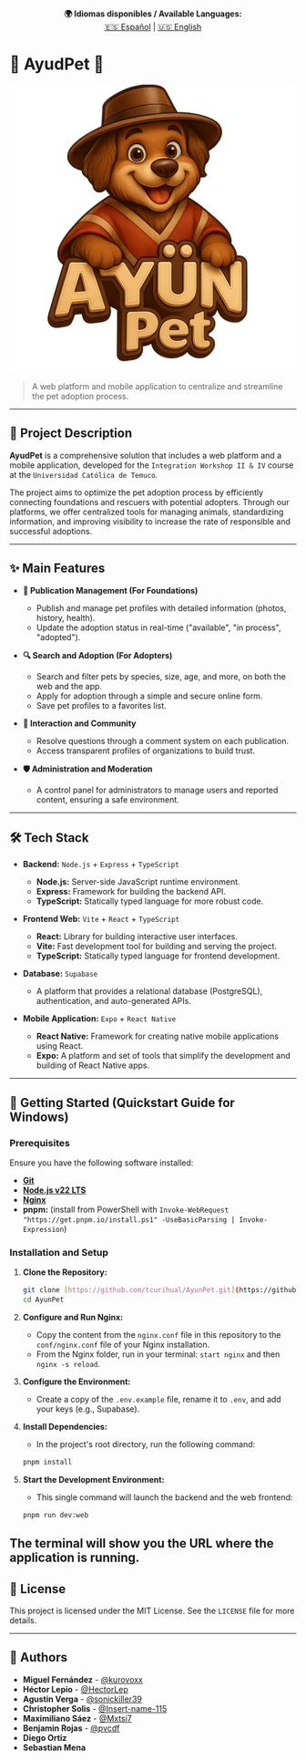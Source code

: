 <p align="center">
  <strong>🌍 Idiomas disponibles / Available Languages:</strong><br>
  <a href="README.md">🇪🇸 Español</a> |
  <a href="README.en.md">🇺🇸 English</a>
</p>

# 🐾 AyudPet 🐾

[![AyudPet Logo](https://github.com/HectorLep/prueba-del-readme/raw/main/assets/logo.png)](https://github.com/HectorLep/prueba-del-readme/raw/main/assets/logo.png)
> A web platform and mobile application to centralize and streamline the pet adoption process.

---

## 📝 Project Description

**AyudPet** is a comprehensive solution that includes a web platform and a mobile application, developed for the `Integration Workshop II & IV` course at the `Universidad Católica de Temuco`.

The project aims to optimize the pet adoption process by efficiently connecting foundations and rescuers with potential adopters. Through our platforms, we offer centralized tools for managing animals, standardizing information, and improving visibility to increase the rate of responsible and successful adoptions.

---

## ✨ Main Features

* **🐶 Publication Management (For Foundations)**
    * Publish and manage pet profiles with detailed information (photos, history, health).
    * Update the adoption status in real-time ("available", "in process", "adopted").

* **🔍 Search and Adoption (For Adopters)**
    * Search and filter pets by species, size, age, and more, on both the web and the app.
    * Apply for adoption through a simple and secure online form.
    * Save pet profiles to a favorites list.

* **💬 Interaction and Community**
    * Resolve questions through a comment system on each publication.
    * Access transparent profiles of organizations to build trust.

* **🛡️ Administration and Moderation**
    * A control panel for administrators to manage users and reported content, ensuring a safe environment.

---

## 🛠️ Tech Stack

* **Backend:** `Node.js` + `Express` + `TypeScript`
    * **Node.js:** Server-side JavaScript runtime environment.
    * **Express:** Framework for building the backend API.
    * **TypeScript:** Statically typed language for more robust code.

* **Frontend Web:** `Vite` + `React` + `TypeScript`
    * **React:** Library for building interactive user interfaces.
    * **Vite:** Fast development tool for building and serving the project.
    * **TypeScript:** Statically typed language for frontend development.

* **Database:** `Supabase`
    * A platform that provides a relational database (PostgreSQL), authentication, and auto-generated APIs.

* **Mobile Application:** `Expo` + `React Native`
    * **React Native:** Framework for creating native mobile applications using React.
    * **Expo:** A platform and set of tools that simplify the development and building of React Native apps.

---

## 🚀 Getting Started (Quickstart Guide for Windows)

### Prerequisites

Ensure you have the following software installed:
* [**Git**](https://git-scm.com/downloads)
* [**Node.js v22 LTS**](https://nodejs.org/en/download)
* [**Nginx**](https://nginx.org/download/nginx-1.28.0.zip)
* **pnpm:** (install from PowerShell with `Invoke-WebRequest "https://get.pnpm.io/install.ps1" -UseBasicParsing | Invoke-Expression`)

### Installation and Setup

1.  **Clone the Repository:**
    ````bash
    git clone [https://github.com/tcurihual/AyunPet.git](https://github.com/tcurihual/AyunPet.git)
    cd AyunPet
    ````

2.  **Configure and Run Nginx:**
    * Copy the content from the `nginx.conf` file in this repository to the `conf/nginx.conf` file of your Nginx installation.
    * From the Nginx folder, run in your terminal: `start nginx` and then `nginx -s reload`.

3.  **Configure the Environment:**
    * Create a copy of the `.env.example` file, rename it to `.env`, and add your keys (e.g., Supabase).

4.  **Install Dependencies:**
    * In the project's root directory, run the following command:
    ````bash
    pnpm install
    ````

5.  **Start the Development Environment:**
    * This single command will launch the backend and the web frontend:
    ````bash
    pnpm run dev:web
    ````

The terminal will show you the URL where the application is running.
---

## 📜 License

This project is licensed under the MIT License. See the `LICENSE` file for more details.

---

## 👤 Authors

* **Miguel Fernández** - [@kurovoxx](https://github.com/kurovoxx)
* **Héctor Lepio** - [@HectorLep](https://github.com/HectorLep)
* **Agustin Verga** - [@sonickiller39](https://github.com/sonickiller39)
* **Christopher Solis** - [@Insert-name-115](https://github.com/Insert-name-115)
* **Maximiliano Sáez** - [@Mxtsi7](https://github.com/Mxtsi7)
* **Benjamin Rojas** - [@pvcdf](https://github.com/pvcdf)
* **Diego Ortiz**
* **Sebastian Mena**
